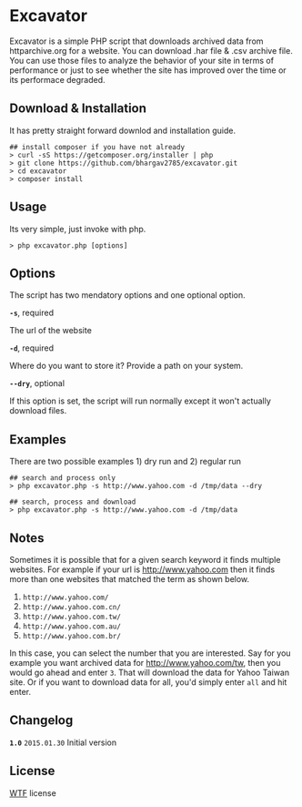 # Excavator
Excavator is a simple PHP script that downloads archived data from httparchive.org for a website. You can download .har file & .csv archive file. You can use those files to analyze the behavior of your site in terms of performance or just to see whether the site has improved over the time or its performace degraded.

## Download & Installation
It has pretty straight forward downlod and installation guide.

~~~
## install composer if you have not already
> curl -sS https://getcomposer.org/installer | php
> git clone https://github.com/bhargav2785/excavator.git
> cd excavator
> composer install
~~~

## Usage
Its very simple, just invoke with php.

~~~
> php excavator.php [options]
~~~

## Options
The script has two mendatory options and one optional option.

**`-s`**, required

The url of the website

**`-d`**, required

Where do you want to store it? Provide a path on your system.

**`--dry`**, optional

If this option is set, the script will run normally except it won't actually download files.

## Examples
There are two possible examples 1) dry run and 2) regular run

~~~
## search and process only
> php excavator.php -s http://www.yahoo.com -d /tmp/data --dry

## search, process and download
> php excavator.php -s http://www.yahoo.com -d /tmp/data
~~~


## Notes
Sometimes it is possible that for a given search keyword it finds multiple websites. For example if your url is http://www.yahoo.com then it finds more than one websites that matched the term as shown below.

1. `http://www.yahoo.com/`
2. `http://www.yahoo.com.cn/`
3. `http://www.yahoo.com.tw/`
4. `http://www.yahoo.com.au/`
5. `http://www.yahoo.com.br/`

In this case, you can select the number that you are interested. Say for you example you want archived data for http://www.yahoo.com/tw, then you would go ahead and enter `3`. That will download the data for Yahoo Taiwan site. Or if you want to download data for all, you'd simply enter `all` and hit enter. 


## Changelog
**`1.0`** `2015.01.30` Initial version


## License
[WTF](http://www.wtfpl.net/) license
